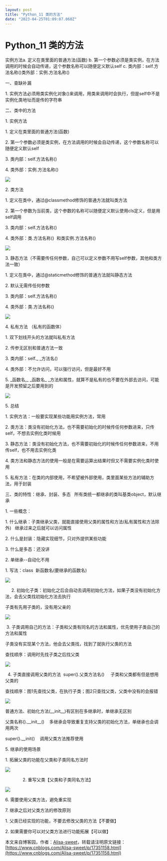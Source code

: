 ```yaml
---
layout: post
title: "Python_11 类的方法"
date: "2023-04-25T01:09:07.060Z"
---
```

Python\_11 类的方法
===============

实例方法a. 定义在类里面的普通方法(函数) b. 第一个参数必须是类实例，在方法调用的时候会自动传递，这个参数名称可以随便定义默认self c. 类内部：self.方法名称()类外部：实例.方法名称()

一、查缺补漏

1. 实例方法必须用类实例化对象()来调用，用类来调用时会执行，但是self中不是实例化类地址而是传的字符串

二、类中的方法

1. 实例方法

1. 定义在类里面的普通方法(函数)

2. 第一个参数必须是类实例，在方法调用的时候会自动传递，这个参数名称可以随便定义默认self

3. 类内部：self.方法名称()

4. 类外部：实例.方法名称()

![](https://img2023.cnblogs.com/blog/2444250/202304/2444250-20230424220812209-281995472.png)

2. 类方法

1. 定义在类中，通过@classmethod修饰的普通方法就叫类方法

2. 第一个参数为当前类，这个参数的名称可以随便定义默认使用cls定义，但是用self调用

3. 类内部：self.方法名称()

4. 类外部：类.方法名称()  和类实例.方法名称()

![](https://img2023.cnblogs.com/blog/2444250/202304/2444250-20230424220832400-1490608919.png)

3. 静态方法（不需要传任何参数，自己可以定义参数不用写self参数，其他和类方法一致）

1. 定义在类中，通过@staticmethod修饰的普通方法就叫静态方法

2. 默认无需传任何参数

3. 类内部：self.方法名称()

4. 类外部：类.方法名称()

![](https://img2023.cnblogs.com/blog/2444250/202304/2444250-20230424220853002-1233697621.png)

4. 私有方法 （私有的函数体）

1. 双下划线开头的方法就叫私有方法

2. 传参无区别和普通方法一致

3. 类内部：self.\_ \_方法名()

4. 类外部：不允许访问，可以强行访问，但是最好不用

5. \_函数名,\_ \_函数名\_ \_方法和属性，就算不是私有的也不要在外部去访问，可能是开发预留之后要用到的

![](https://img2023.cnblogs.com/blog/2444250/202304/2444250-20230424220914479-754447808.png)

5. 总结

1. 实例方法：一般要实现某些功能用实例方法，常用

2. 类方法：类没有初始化方法，也不需要初始化的时候传任何参数进来，只传self，不想去实例化类时候用

3. 静态方法：类没有初始化方法，也不需要初始化的时候传任何参数进来，不用传self，也不用去实例化类

4. 类方法和静态方法的使用一般是在需要运算出结果时但又不需要实例化类时使用

5. 私有方法：在类的内部使用，不希望被外部使用，类里面某些方法的辅助方法，用于封装

三、类的特性：继承、封装、多态   所有类统一都继承的类叫基类object，默认继承

1. 一些概念：

1. 什么继承：子类继承父类，就能直接使用父类的属性和方法(私有属性和方法除外)   继承过来之后就可以访问属性

2. 什么是封装：隐藏实现细节，只对外提供某些功能

3. 什么是多态：还没讲

2. 单继承\--自动化不用

1. 写法：class  新函数名(要继承的函数名)  

![](https://img2023.cnblogs.com/blog/2444250/202304/2444250-20230424220938618-1786848048.png)

     2. 初始化子类：初始化之后会自动去调用初始化方法，如果子类没有初始化方法，会去父类找初始化方法去执行

子类有先用子类的，没有用父亲的

![](https://img2023.cnblogs.com/blog/2444250/202304/2444250-20230424221013409-278995237.png)

 3. 子类调用自己的方法：子类和父类有同名的方法和属性，优先使用子类自己的方法和属性

子类没有实现某个方法，他会去父类找，找到了就执行父类的方法

查找顺序：调用时先找子类之后找父类

![](https://img2023.cnblogs.com/blog/2444250/202304/2444250-20230424221050232-252775253.png)

  4. 子类直接调用父类的方法  super().父类方法名()     子类和父类都有但是想用父类的

查找顺序：图1先查找父类，在执行子类；图2只查找父类，父类中没有的会报错

![](https://img2023.cnblogs.com/blog/2444250/202304/2444250-20230424221115426-276665099.png)

普通方法、初始化方法(\_\_init\_\_)有区别在多继承时，单继承无区别

父类名称().\_\_init\_\_()    多继承会导致重复支持父类的初始化方法，单继承也会调用两次

super().\_\_init()    调用父类方法推荐使用

5. 继承的使用场景

1. 拓展父类的功能在父类和子类同名方法时

![](https://img2023.cnblogs.com/blog/2444250/202304/2444250-20230424221159123-1180805844.png)

　　　　2. 重写父类【父类和子类同名方法】 

![](https://img2023.cnblogs.com/blog/2444250/202304/2444250-20230424221225193-115681292.png)

6. 需要使用父类方法，避免重实现

7. 继承之后对父类方法的修改原则

1. 父类已经实现的功能，不要去修改父类的方法【不要做】

2. 如果需要你可以对父类方法进行功能拓展【可以做】

本文来自博客园，作者：[Alisa-sweet](https://www.cnblogs.com/Alisa-sweet/)，转载请注明原文链接：[https://www.cnblogs.com/Alisa-sweet/p/17351158.html](https://www.cnblogs.com/Alisa-sweet/p/17351158.html)